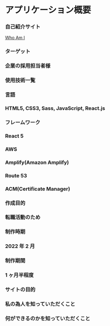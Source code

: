 # アプリケーション概要

### 自己紹介サイト

[Who Am I](https://who-am-i.biz "Who Am I")

### ターゲット

### 企業の採用担当者様

### 使用技術一覧

### 言語

### HTML5, CSS3, Sass, JavaScript, React.js

### フレームワーク

### React 5

### AWS

### Amplify(Amazon Amplify)

### Route 53

### ACM(Certificate Manager)

### 作成目的

### 転職活動のため

### 制作時期

### 2022 年 2 月

### 制作期間

### 1 ヶ月半程度

### サイトの目的

### 私の為人を知っていただくこと

### 何ができるのかを知っていただくこと
